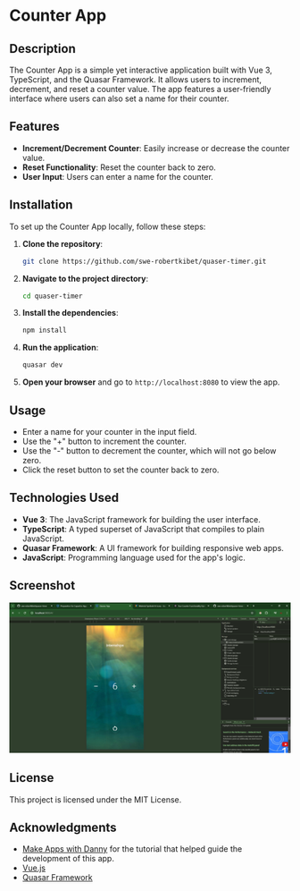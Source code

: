# Counter App

## Description

The Counter App is a simple yet interactive application built with Vue 3, TypeScript, and the Quasar Framework. It allows users to increment, decrement, and reset a counter value. The app features a user-friendly interface where users can also set a name for their counter.

## Features

- **Increment/Decrement Counter**: Easily increase or decrease the counter value.
- **Reset Functionality**: Reset the counter back to zero.
- **User Input**: Users can enter a name for the counter.

## Installation

To set up the Counter App locally, follow these steps:

1. **Clone the repository**:

   ```bash
   git clone https://github.com/swe-robertkibet/quaser-timer.git
   ```

2. **Navigate to the project directory**:

   ```bash
   cd quaser-timer
   ```

3. **Install the dependencies**:

   ```bash
   npm install
   ```

4. **Run the application**:

   ```bash
   quasar dev
   ```

5. **Open your browser** and go to `http://localhost:8080` to view the app.

## Usage

- Enter a name for your counter in the input field.
- Use the "+" button to increment the counter.
- Use the "-" button to decrement the counter, which will not go below zero.
- Click the reset button to set the counter back to zero.

## Technologies Used

- **Vue 3**: The JavaScript framework for building the user interface.
- **TypeScript**: A typed superset of JavaScript that compiles to plain JavaScript.
- **Quasar Framework**: A UI framework for building responsive web apps.
- **JavaScript**: Programming language used for the app's logic.

## Screenshot

![Counter App Screenshot](image.PNG)

## License

This project is licensed under the MIT License.

## Acknowledgments

- [Make Apps with Danny](https://www.youtube.com/watch?v=X5PygyNG71g) for the tutorial that helped guide the development of this app.
- [Vue.js](https://vuejs.org/)
- [Quasar Framework](https://quasar.dev/)
